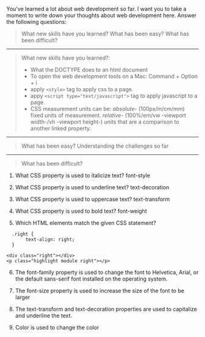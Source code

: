 You've learned a lot about web development so far. I want you to take a moment to write down your thoughts about web development here. Answer the following questions:
  > What new skills have you learned?
  > What has been easy?
  > What has been difficult?

---

> What new skills have you learned?: 
>* What the DOCTYPE does to an html document
>* To open the web development tools on a Mac: Command + Option + i
>* apply `<style>` tag to apply css to a page.
>* appy `<script type="text/javascript">` tag to apply javascript to a page.
>* CSS measurement units can be: _absolute-_ (100px/in/cm/mm) fixed units of measurement. _relative-_ (100%/em/vw -viewport width-/vh -viewport height-) units that are a comparison to another linked property.

---

> What has been easy? Understanding the challenges so far

---

> What has been difficult?

  1. What CSS property is used to italicize text? font-style
  2. What CSS property is used to underline text? text-decoration
  3. What CSS property is used to uppercase text? text-transform
  4. What CSS property is used to bold text? font-weight

  5. Which HTML elements match the given CSS statement?
```
  .right {
       text-align: right;
  }

<div class="right"></div>
<p class="highlight module right"></p>
```

6. The font-family property is used to change the font to Helvetica, Arial, or the default sans-serif font installed on the operating system.

7. The font-size property is used to increase the size of the font to be larger 

8. The text-transform and text-decoration properties are used to capitalize and underline the text.

9. Color is used to change the color





